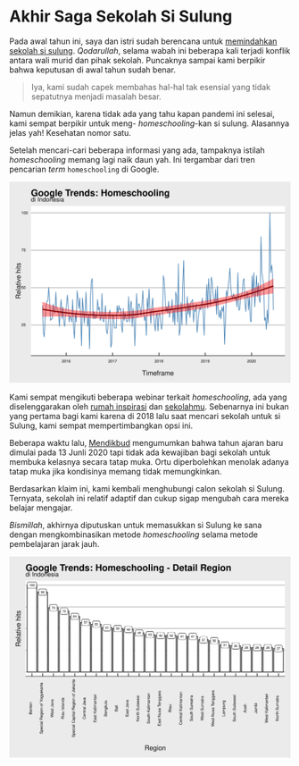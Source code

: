 Akhir Saga Sekolah Si Sulung
================

Pada awal tahun ini, saya dan istri sudah berencana untuk [memindahkan
sekolah si sulung](https://ikanx101.github.io/blog/sekolah-cula/).
*Qodarullah*, selama wabah ini beberapa kali terjadi konflik antara wali
murid dan pihak sekolah. Puncaknya sampai kami berpikir bahwa keputusan
di awal tahun sudah benar.

> Iya, kami sudah capek membahas hal-hal tak esensial yang tidak
> sepatutnya menjadi masalah besar.

Namun demikian, karena tidak ada yang tahu kapan pandemi ini selesai,
kami sempat berpikir untuk meng- *homeschooling*-kan si sulung.
Alasannya jelas yah\! Kesehatan nomor satu.

Setelah mencari-cari beberapa informasi yang ada, tampaknya istilah
*homeschooling* memang lagi naik daun yah. Ini tergambar dari tren
pencarian *term* `homeschooling` di Google.

<img src="homeskul-dan-sekolah-biasa_files/figure-gfm/unnamed-chunk-1-1.png" width="672" />

Kami sempat mengikuti beberapa webinar terkait *homeschooling*, ada yang
diselenggarakan oleh [rumah inspirasi](https://rumahinspirasi.com/) dan
[sekolahmu](https://www.sekolah.mu/ikutprogram?id=kelasmu). Sebenarnya
ini bukan yang pertama bagi kami karena di 2018 lalu saat mencari
sekolah untuk si Sulung, kami sempat mempertimbangkan opsi ini.

Beberapa waktu lalu,
[Mendikbud](https://www.kompas.com/edu/read/2020/05/28/173439171/kemendikbud-tahun-ajaran-baru-2020-2021-dimulai-tanggal-13-juli-2020)
mengumumkan bahwa tahun ajaran baru dimulai pada 13 Junli 2020 tapi
tidak ada kewajiban bagi sekolah untuk membuka kelasnya secara tatap
muka. Ortu diperbolehkan menolak adanya tatap muka jika kondisinya
memang tidak memungkinkan.

Berdasarkan klaim ini, kami kembali menghubungi calon sekolah si Sulung.
Ternyata, sekolah ini relatif adaptif dan cukup sigap mengubah cara
mereka belajar mengajar.

*Bismillah*, akhirnya diputuskan untuk memasukkan si Sulung ke sana
dengan mengkombinasikan metode *homeschooling* selama metode
pembelajaran jarak jauh.

<img src="homeskul-dan-sekolah-biasa_files/figure-gfm/unnamed-chunk-2-1.png" width="672" />
